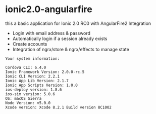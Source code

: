 # ionic2.0-angularfire
this a basic application for Ionic 2.0 RC0 with AngularFire2 Integration
- Login with email address & password
- Automatically login if a session already exists
- Create accounts
- Integration of ngrx/store & ngrx/effects to manage state

```
Your system information:

Cordova CLI: 6.4.0
Ionic Framework Version: 2.0.0-rc.5
Ionic CLI Version: 2.2.1
Ionic App Lib Version: 2.1.7
Ionic App Scripts Version: 1.0.0
ios-deploy version: 1.8.6
ios-sim version: 5.0.6
OS: macOS Sierra
Node Version: v5.0.0
Xcode version: Xcode 8.2.1 Build version 8C1002
```


